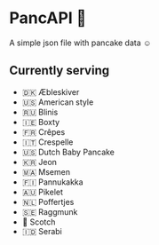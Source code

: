 # PancAPI 🥞
A simple json file with pancake data ☺️

## Currently serving
- 🇩🇰 Æbleskiver
- 🇺🇸 American style
- 🇷🇺 Blinis
- 🇮🇪 Boxty
- 🇫🇷 Crêpes
- 🇮🇹 Crespelle
- 🇺🇸 Dutch Baby Pancake
- 🇰🇷 Jeon
- 🇲🇦 Msemen
-  🇫🇮 Pannukakka
- 🇦🇺 Pikelet
- 🇳🇱 Poffertjes
- 🇸🇪 Raggmunk
- 🏴󠁧󠁢󠁳󠁣󠁴󠁿 Scotch
- 🇮🇩 Serabi
